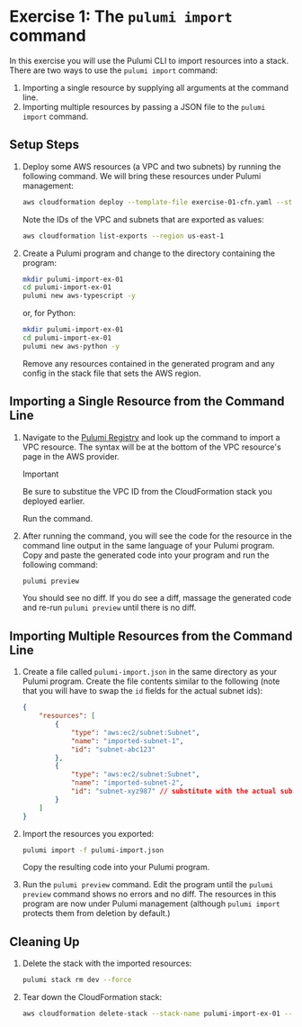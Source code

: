 # Exercise 1: The `pulumi import` command

In this exercise you will use the Pulumi CLI to import resources into a stack. There are two ways to use the `pulumi import` command:

1. Importing a single resource by supplying all arguments at the command line.
1. Importing multiple resources by passing a JSON file to the `pulumi import` command.

## Setup Steps

1. Deploy some AWS resources (a VPC and two subnets) by running the following command. We will bring these resources under Pulumi management:

    ```bash
    aws cloudformation deploy --template-file exercise-01-cfn.yaml --stack-name pulumi-import-ex-01 --capabilities CAPABILITY_NAMED_IAM --region us-east-1
    ```

    Note the IDs of the VPC and subnets that are exported as values:

    ```bash
    aws cloudformation list-exports --region us-east-1
    ```

1. Create a Pulumi program and change to the directory containing the program:

    ```bash
    mkdir pulumi-import-ex-01
    cd pulumi-import-ex-01
    pulumi new aws-typescript -y
    ```

    or, for Python:

    ```bash
    mkdir pulumi-import-ex-01
    cd pulumi-import-ex-01
    pulumi new aws-python -y
    ```

    Remove any resources contained in the generated program and any config in the stack file that sets the AWS region.

## Importing a Single Resource from the Command Line

1. Navigate to the [Pulumi Registry](https://www.pulumi.com/registry/) and look up the command to import a VPC resource. The syntax will be at the bottom of the VPC resource's page in the AWS provider.

    > [!IMPORTANT]
    > Be sure to substitue the VPC ID from the CloudFormation stack you deployed earlier.

    Run the command.

1. After running the command, you will see the code for the resource in the command line output in the same language of your Pulumi program. Copy and paste the generated code into your program and run the following command:

    ```bash
    pulumi preview
    ```

    You should see no diff. If you do see a diff, massage the generated code and re-run `pulumi preview` until there is no diff.

## Importing Multiple Resources from the Command Line

1. Create a file called `pulumi-import.json` in the same directory as your Pulumi program. Create the file contents similar to the following (note that you will have to swap the `id` fields for the actual subnet ids):

    ```json
    {
        "resources": [
            {
                "type": "aws:ec2/subnet:Subnet",
                "name": "imported-subnet-1",
                "id": "subnet-abc123"
            },
            {
                "type": "aws:ec2/subnet:Subnet",
                "name": "imported-subnet-2",
                "id": "subnet-xyz987" // substitute with the actual subnet ID
            }
        ]
    }
    ```

1. Import the resources you exported:

    ```bash
    pulumi import -f pulumi-import.json
    ```

    Copy the resulting code into your Pulumi program.

1. Run the `pulumi preview` command. Edit the program until the `pulumi preview` command shows no errors and no diff. The resources in this program are now under Pulumi management (although `pulumi import` protects them from deletion by default.)

## Cleaning Up

1. Delete the stack with the imported resources:

    ```bash
    pulumi stack rm dev --force
    ```

1. Tear down the CloudFormation stack:

    ```bash
    aws cloudformation delete-stack --stack-name pulumi-import-ex-01 --region us-east-1
    ```
